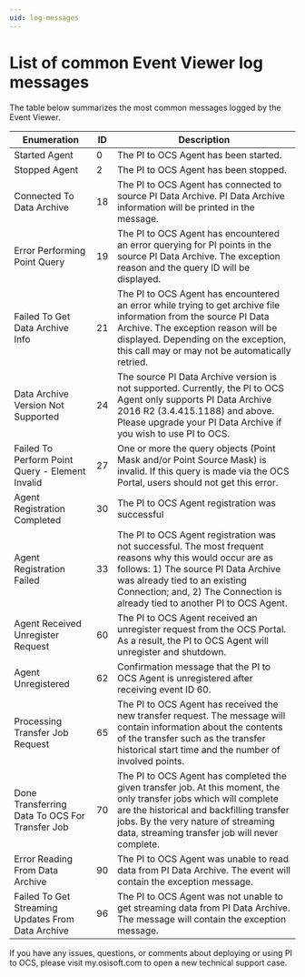 ```yaml
---
uid: log-messages
---
```


# List of common Event Viewer log messages

The table below summarizes the most common messages logged by the Event Viewer.


Enumeration | ID   | Description
---------|----------|---------
 Started Agent | 0 | The PI to OCS Agent has been started.
 Stopped Agent | 2 | The PI to OCS Agent has been stopped.
 Connected To Data Archive | 18 | The PI to OCS Agent has connected to source PI Data Archive. PI Data Archive information will be printed in the message.
 Error Performing Point Query | 19 | The PI to OCS Agent has encountered an error querying for PI points in the source PI Data Archive. The exception reason and the query ID will be displayed.
Failed To Get Data Archive Info | 21 | The PI to OCS Agent has encountered an error while trying to get archive file information from the source PI Data Archive. The exception reason will be displayed. Depending on the exception, this call may or may not be automatically retried.
Data Archive Version Not Supported | 24 | The source PI Data Archive version is not supported. Currently, the PI to OCS Agent only supports PI Data Archive 2016 R2 (3.4.415.1188) and above. Please upgrade your PI Data Archive if you wish to use PI to OCS.
Failed To Perform Point Query - Element Invalid | 27 | One or more the query objects (Point Mask and/or Point Source Mask) is invalid. If this query is made via the OCS Portal, users should not get this error.
Agent Registration Completed | 30 | The PI to OCS Agent registration was successful
Agent Registration Failed | 33 | The PI to OCS Agent registration was not successful. The most frequent reasons why this would occur are as follows: 1) The source PI Data Archive was already tied to an existing Connection; and, 2) 	The Connection is already tied to another PI to OCS Agent.
Agent Received Unregister Request | 60 | The PI to OCS Agent received an unregister request from the OCS Portal. As a result, the PI to OCS Agent will unregister and shutdown.
Agent Unregistered | 62 | Confirmation message that the PI to OCS Agent is unregistered after receiving event ID 60.
Processing Transfer Job Request | 65 | The PI to OCS Agent has received the new transfer request. The message will contain information about the contents of the transfer such as the transfer historical start time and the number of involved points.
Done Transferring Data To OCS For Transfer Job | 70 | The PI to OCS Agent has completed the given transfer job. At this moment, the only transfer jobs which will complete are the historical and backfilling transfer jobs. By the very nature of streaming data, streaming transfer job will never complete.
Error Reading From Data Archive | 90 | The PI to OCS Agent was unable to read data from PI Data Archive. The event will contain the exception message.
Failed To Get Streaming Updates From Data Archive | 96 | The PI to OCS Agent was not unable to get streaming data from PI Data Archive. The message will contain the exception message.

If you have any issues, questions, or comments about deploying or using PI to OCS, please visit my.osisoft.com to open a new technical support case.
